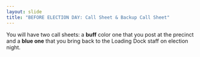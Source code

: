 ```yaml
---
layout: slide
title: "BEFORE ELECTION DAY: Call Sheet & Backup Call Sheet"
---
```


You will have two call sheets: a **buff** color one that you post at the precinct and a **blue one** that you bring back to the Loading Dock staff on election night.
